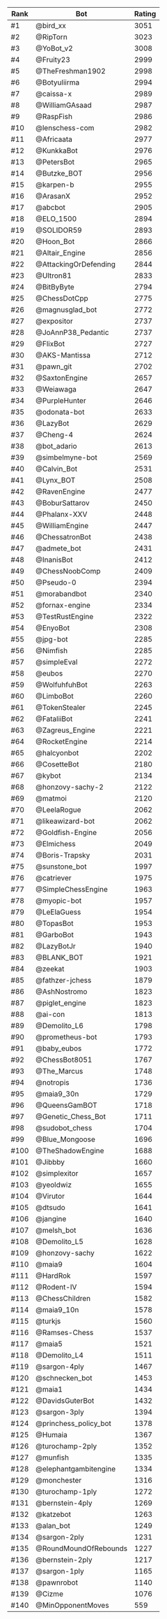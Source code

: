 Rank|Bot|Rating
---|---|---
#1|@bird_xx|3051
#2|@RipTorn|3023
#3|@YoBot_v2|3008
#4|@Fruity23|2999
#5|@TheFreshman1902|2998
#6|@Botyuliirma|2994
#7|@caissa-x|2989
#8|@WilliamGAsaad|2987
#9|@RaspFish|2986
#10|@lenschess-com|2982
#11|@Africaata|2977
#12|@KunkkaBot|2976
#13|@PetersBot|2965
#14|@Butzke_BOT|2956
#15|@karpen-b|2955
#16|@ArasanX|2952
#17|@abcbot|2905
#18|@ELO_1500|2894
#19|@SOLIDOR59|2893
#20|@Hoon_Bot|2866
#21|@Altair_Engine|2856
#22|@AttackingOrDefending|2844
#23|@Ultron81|2833
#24|@BitByByte|2794
#25|@ChessDotCpp|2775
#26|@magnusglad_bot|2772
#27|@expositor|2737
#28|@JoAnnP38_Pedantic|2737
#29|@FlixBot|2727
#30|@AKS-Mantissa|2712
#31|@pawn_git|2702
#32|@SaxtonEngine|2657
#33|@Weiawaga|2647
#34|@PurpleHunter|2646
#35|@odonata-bot|2633
#36|@LazyBot|2629
#37|@Cheng-4|2624
#38|@bot_adario|2613
#39|@simbelmyne-bot|2569
#40|@Calvin_Bot|2531
#41|@Lynx_BOT|2508
#42|@RavenEngine|2477
#43|@BoburSattarov|2450
#44|@Phalanx-XXV|2448
#45|@WilliamEngine|2447
#46|@ChessatronBot|2438
#47|@admete_bot|2431
#48|@InanisBot|2412
#49|@ChessNoobComp|2409
#50|@Pseudo-0|2394
#51|@morabandbot|2340
#52|@fornax-engine|2334
#53|@TestRustEngine|2322
#54|@EnyoBot|2308
#55|@jpg-bot|2285
#56|@Nimfish|2285
#57|@simpleEval|2272
#58|@eubos|2270
#59|@WolfuhfuhBot|2263
#60|@LimboBot|2260
#61|@TokenStealer|2245
#62|@FataliiBot|2241
#63|@Zagreus_Engine|2221
#64|@RocketEngine|2214
#65|@halcyonbot|2202
#66|@CosetteBot|2180
#67|@kybot|2134
#68|@honzovy-sachy-2|2122
#69|@matmoi|2120
#70|@LeelaRogue|2062
#71|@likeawizard-bot|2062
#72|@Goldfish-Engine|2056
#73|@Elmichess|2049
#74|@Boris-Trapsky|2031
#75|@sunstone_bot|1997
#76|@catriever|1975
#77|@SimpleChessEngine|1963
#78|@myopic-bot|1957
#79|@LeElaGuess|1954
#80|@TopasBot|1953
#81|@GarboBot|1943
#82|@LazyBotJr|1940
#83|@BLANK_BOT|1921
#84|@zeekat|1903
#85|@fathzer-jchess|1879
#86|@AshNostromo|1823
#87|@piglet_engine|1823
#88|@ai-con|1813
#89|@Demolito_L6|1798
#90|@prometheus-bot|1793
#91|@baby_eubos|1772
#92|@ChessBot8051|1767
#93|@The_Marcus|1748
#94|@notropis|1736
#95|@maia9_30n|1729
#96|@QueensGamBOT|1718
#97|@Genetic_Chess_Bot|1711
#98|@sudobot_chess|1704
#99|@Blue_Mongoose|1696
#100|@TheShadowEngine|1688
#101|@Jibbby|1660
#102|@simplexitor|1657
#103|@yeoldwiz|1655
#104|@Virutor|1644
#105|@dtsudo|1641
#106|@jangine|1640
#107|@melsh_bot|1636
#108|@Demolito_L5|1628
#109|@honzovy-sachy|1622
#110|@maia9|1604
#111|@HardRok|1597
#112|@Rodent-IV|1594
#113|@ChessChildren|1582
#114|@maia9_10n|1578
#115|@turkjs|1560
#116|@Ramses-Chess|1537
#117|@maia5|1521
#118|@Demolito_L4|1511
#119|@sargon-4ply|1467
#120|@schnecken_bot|1453
#121|@maia1|1434
#122|@DavidsGuterBot|1432
#123|@sargon-3ply|1394
#124|@princhess_policy_bot|1378
#125|@Humaia|1367
#126|@turochamp-2ply|1352
#127|@munfish|1335
#128|@elephantgambitengine|1334
#129|@monchester|1316
#130|@turochamp-1ply|1272
#131|@bernstein-4ply|1269
#132|@katzebot|1263
#133|@alan_bot|1249
#134|@sargon-2ply|1231
#135|@RoundMoundOfRebounds|1227
#136|@bernstein-2ply|1217
#137|@sargon-1ply|1165
#138|@pawnrobot|1140
#139|@Cizme|1076
#140|@MinOpponentMoves|559
